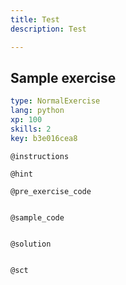 ```yaml
---
title: Test
description: Test

---
```

## Sample exercise

```yaml
type: NormalExercise
lang: python
xp: 100
skills: 2
key: b3e016cea8
```


`@instructions`

`@hint`

`@pre_exercise_code`
```{python}

```

`@sample_code`
```{python}

```

`@solution`
```{python}

```

`@sct`
```{python}

```
